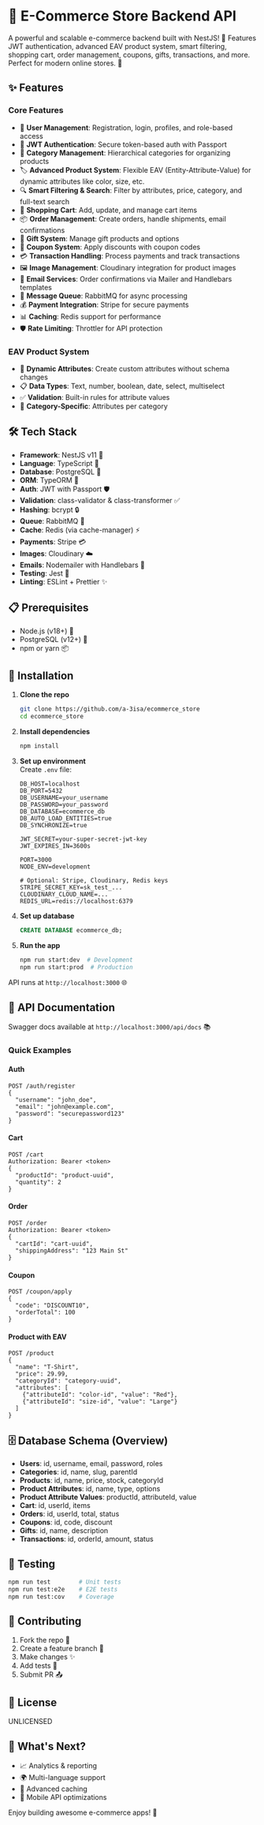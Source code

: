 # 🛒 E-Commerce Store Backend API

A powerful and scalable e-commerce backend built with NestJS! 🚀 Features JWT authentication, advanced EAV product system, smart filtering, shopping cart, order management, coupons, gifts, transactions, and more. Perfect for modern online stores. 💼

## ✨ Features

### Core Features

- 👤 **User Management**: Registration, login, profiles, and role-based access
- 🔐 **JWT Authentication**: Secure token-based auth with Passport
- 📂 **Category Management**: Hierarchical categories for organizing products
- 🏷️ **Advanced Product System**: Flexible EAV (Entity-Attribute-Value) for dynamic attributes like color, size, etc.
- 🔍 **Smart Filtering & Search**: Filter by attributes, price, category, and full-text search
- 🛒 **Shopping Cart**: Add, update, and manage cart items
- 📦 **Order Management**: Create orders, handle shipments, email confirmations
- 🎁 **Gift System**: Manage gift products and options
- 🎫 **Coupon System**: Apply discounts with coupon codes
- 💳 **Transaction Handling**: Process payments and track transactions
- 🖼️ **Image Management**: Cloudinary integration for product images
- 📧 **Email Services**: Order confirmations via Mailer and Handlebars templates
- 🐰 **Message Queue**: RabbitMQ for async processing
- 💰 **Payment Integration**: Stripe for secure payments
- 📊 **Caching**: Redis support for performance
- 🛡️ **Rate Limiting**: Throttler for API protection

### EAV Product System

- 🔧 **Dynamic Attributes**: Create custom attributes without schema changes
- 📋 **Data Types**: Text, number, boolean, date, select, multiselect
- ✅ **Validation**: Built-in rules for attribute values
- 📁 **Category-Specific**: Attributes per category

## 🛠 Tech Stack

- **Framework**: NestJS v11 🐺
- **Language**: TypeScript 📝
- **Database**: PostgreSQL 🐘
- **ORM**: TypeORM 🔗
- **Auth**: JWT with Passport 🛡️
- **Validation**: class-validator & class-transformer ✅
- **Hashing**: bcrypt 🔒
- **Queue**: RabbitMQ 🐰
- **Cache**: Redis (via cache-manager) ⚡
- **Payments**: Stripe 💳
- **Images**: Cloudinary ☁️
- **Emails**: Nodemailer with Handlebars 📧
- **Testing**: Jest 🧪
- **Linting**: ESLint + Prettier ✨

## 📋 Prerequisites

- Node.js (v18+) 🌟
- PostgreSQL (v12+) 🐘
- npm or yarn 📦

## 🚀 Installation

1. **Clone the repo**

   ```bash
   git clone https://github.com/a-3isa/ecommerce_store
   cd ecommerce_store
   ```

2. **Install dependencies**

   ```bash
   npm install
   ```

3. **Set up environment**  
   Create `.env` file:

   ```env
   DB_HOST=localhost
   DB_PORT=5432
   DB_USERNAME=your_username
   DB_PASSWORD=your_password
   DB_DATABASE=ecommerce_db
   DB_AUTO_LOAD_ENTITIES=true
   DB_SYNCHRONIZE=true

   JWT_SECRET=your-super-secret-jwt-key
   JWT_EXPIRES_IN=3600s

   PORT=3000
   NODE_ENV=development

   # Optional: Stripe, Cloudinary, Redis keys
   STRIPE_SECRET_KEY=sk_test_...
   CLOUDINARY_CLOUD_NAME=...
   REDIS_URL=redis://localhost:6379
   ```

4. **Set up database**

   ```sql
   CREATE DATABASE ecommerce_db;
   ```

5. **Run the app**
   ```bash
   npm run start:dev  # Development
   npm run start:prod  # Production
   ```

API runs at `http://localhost:3000` 🌐

## 📖 API Documentation

Swagger docs available at `http://localhost:3000/api/docs` 📚

### Quick Examples

#### Auth

```http
POST /auth/register
{
  "username": "john_doe",
  "email": "john@example.com",
  "password": "securepassword123"
}
```

#### Cart

```http
POST /cart
Authorization: Bearer <token>
{
  "productId": "product-uuid",
  "quantity": 2
}
```

#### Order

```http
POST /order
Authorization: Bearer <token>
{
  "cartId": "cart-uuid",
  "shippingAddress": "123 Main St"
}
```

#### Coupon

```http
POST /coupon/apply
{
  "code": "DISCOUNT10",
  "orderTotal": 100
}
```

#### Product with EAV

```http
POST /product
{
  "name": "T-Shirt",
  "price": 29.99,
  "categoryId": "category-uuid",
  "attributes": [
    {"attributeId": "color-id", "value": "Red"},
    {"attributeId": "size-id", "value": "Large"}
  ]
}
```

## 🗄️ Database Schema (Overview)

- **Users**: id, username, email, password, roles
- **Categories**: id, name, slug, parentId
- **Products**: id, name, price, stock, categoryId
- **Product Attributes**: id, name, type, options
- **Product Attribute Values**: productId, attributeId, value
- **Cart**: id, userId, items
- **Orders**: id, userId, total, status
- **Coupons**: id, code, discount
- **Gifts**: id, name, description
- **Transactions**: id, orderId, amount, status

## 🧪 Testing

```bash
npm run test        # Unit tests
npm run test:e2e    # E2E tests
npm run test:cov    # Coverage
```

## 🤝 Contributing

1. Fork the repo 🍴
2. Create a feature branch 🌿
3. Make changes ✨
4. Add tests 🧪
5. Submit PR 📤

## 📄 License

UNLICENSED

## 🎯 What's Next?

- 📈 Analytics & reporting
- 🌍 Multi-language support
- 🔄 Advanced caching
- 📱 Mobile API optimizations

Enjoy building awesome e-commerce apps! 🎉
